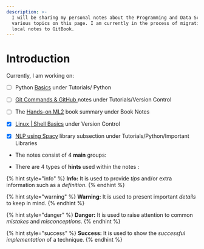 ```yaml
---
description: >-
  I will be sharing my personal notes about the Programming and Data Science on
  various topics on this page. I am currently in the process of migrating my
  local notes to GitBook.
---
```


# Introduction

Currently, I am working on:

* [ ] Python [Basics](tutorials/python/basics.md) under Tutorials/ Python
* [ ] [Git Commands & GitHub ](tutorials/git/git-commands.md)notes under Tutorials/Version Control
* [ ] The [Hands-on ML2](books/handsonml2/) book summary under Book Notes
* [x] [Linux \| Shell Basics](tutorials/git/lbasic.md) under Version Control
* [x] [NLP using Spacy](tutorials/python/important-libraries/spacy.md#nlp-using-spacy) library subsection under Tutorials/Python/Important Libraries





* The notes consist of 4 **main** groups: 

* There are 4 types of **hints** used within the notes :

{% hint style="info" %}
**Info:** It is used to provide _tips_ and/or extra information such as a _definition_.
{% endhint %}

{% hint style="warning" %}
**Warning:** It is used to present important _details_ to keep in mind.
{% endhint %}

{% hint style="danger" %}
**Danger:** It is used to raise attention to common _mistakes_ and _misconceptions_.
{% endhint %}

{% hint style="success" %}
**Success:** It is used to show the _successful_ _implementation_ of a technique.
{% endhint %}



